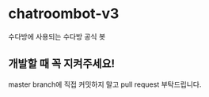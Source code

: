 # chatroombot-v3
수다방에 사용되는 수다방 공식 봇

## 개발할 때 꼭 지켜주세요!
master branch에 직접 커밋하지 말고 pull request 부탁드립니다.
